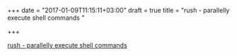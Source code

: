 +++
date = "2017-01-09T11:15:11+03:00"
draft = true
title = "rush - parallelly execute shell commands "

+++

<p><a href="https://t.co/ubPVEDQyF7">rush - parallelly execute shell commands </a></p>

